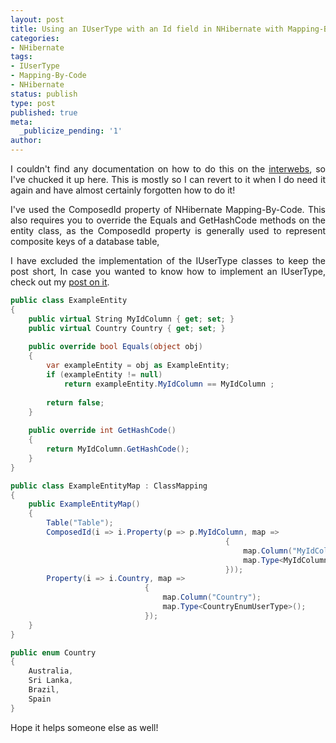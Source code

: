 ```yaml
---
layout: post
title: Using an IUserType with an Id field in NHibernate with Mapping-By-Code
categories:
- NHibernate
tags:
- IUserType
- Mapping-By-Code
- NHibernate
status: publish
type: post
published: true
meta:
  _publicize_pending: '1'
author: 
---
```

<p align="justify">I couldn't find any documentation on how to do this on the <a href="http://www.urbandictionary.com/define.php?term=interwebs" target="_blank">interwebs</a>, so I've chucked it up here. This is mostly so I can revert to it when I do need it again and have almost certainly forgotten how to do it!</p>
<p align="justify">I've used the ComposedId property of NHibernate Mapping-By-Code. This also requires you to override the Equals and GetHashCode methods on the entity class, as the ComposedId property is generally used to represent composite keys of a database table,</p>
<p align="justify">I have excluded the implementation of the IUserType classes to keep the post short, In&nbsp;case you wanted to know how to implement an IUserType, check out my <a href="http://pwee167.wordpress.com/2013/09/07/nhibernate-mapping-by-code-and-iusertypes/" target="_blank">post on it</a>.</p>

```csharp
public class ExampleEntity
{
    public virtual String MyIdColumn { get; set; }
    public virtual Country Country { get; set; }
	
	public override bool Equals(object obj)
    {
        var exampleEntity = obj as ExampleEntity;
        if (exampleEntity != null)
            return exampleEntity.MyIdColumn == MyIdColumn ;
		
		return false;
    }
	
	public override int GetHashCode()
    {
        return MyIdColumn.GetHashCode();
    }
}

public class ExampleEntityMap : ClassMapping
{
    public ExampleEntityMap()
    {
        Table("Table");
		ComposedId(i => i.Property(p => p.MyIdColumn, map =>
												{
													map.Column("MyIdColumn");
													map.Type<MyIdColumnUserType>();
												}));
		Property(i => i.Country, map =>
                              {
                                  map.Column("Country");
                                  map.Type<CountryEnumUserType>();
                              });
    }
}

public enum Country
{
	Australia,
	Sri Lanka,
	Brazil,
	Spain
}
```

<p align="justify">Hope it helps someone else as well!</p>
